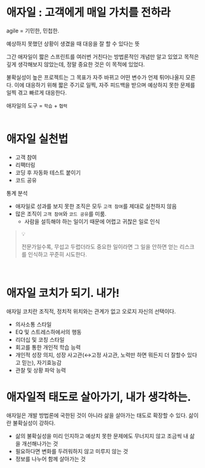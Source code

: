 # 애자일 : 고객에게 매일 가치를 전하라

agile = 기민한, 민첩한.

예상하지 못했던 상황이 생겼을 때 대응을 잘 할 수 있다는 뜻

그간 애자일이 짧은 스프린트를 여러번 거친다는 방법론적인 개념만 알고 있었고 목적은 깊게 생각해보지 않았는데, 정말 중요한 것은 이 목적에 있었다. 

불확실성이 높은 프로젝트는 그 목표가 자주 바뀌고 어떤 변수가 언제 튀어나올지 모른다. 이에 대응하기 위해 짧은 주기로 일찍, 자주 피드백을 받으며 예상하지 못한 문제를 일찍 겪고 빠르게 대응한다. 

애자일의 도구 = `학습` + `협력`
<br />
<br />

# 애자일 실천법

- 고객 참여
- 리팩터링
- 코딩 후 자동화 테스트 붙이기
- 코드 공유

통계 분석

- 애자일로 성과를 보지 못한 조직은 모두 `고객 참여`를 제대로 실천하지 않음
- 많은 조직이 `고객 참여`와 `코드 공유`를 미룸.
    - 사람을 설득해야 하는 일이기 때문에 어렵고 귀찮은 일로 인식


> 💡 
>
> 전문가일수록, 무섭고 두렵더라도 중요한 일이라면 그 일을 안하면 얻는 리스크를 인식하고 꾸준히 시도한다.


<br />

# 애자일 코치가 되기. 내가!

애자일 코치란 조직적, 정치적 위치와는 관계가 없고 오로지 자신의 선택이다.

- 의사소통 스타일
- EQ 및 스트레스하에서의 행동
- 리더십 및 코칭 스타일
- 회고를 통한 개인적 학습 능력
- 개인적 성장 의지, 성장 사고관(↔고정 사고관, 노력만 하면 뭐든지 더 잘할수 있다고 믿는), 자기효능감
- 관찰 및 상황 파악 능력

# 애자일적 태도로 살아가기, 내가 생각하는.
애자일은 개발 방법론에 국한된 것이 아니라 삶을 살아가는 태도로 확장할 수 있다. 삶이란 불확실성이 강하다.
- 삶의 불확실성을 미리 인지하고 예상치 못한 문제에도 무너지지 않고 조금씩 내 삶을 개선해나가는 것
- 필요하다면 변화를 두려워하지 않고 미루지 않는 것
- 정보를 나누어 함께 살아가는 것

